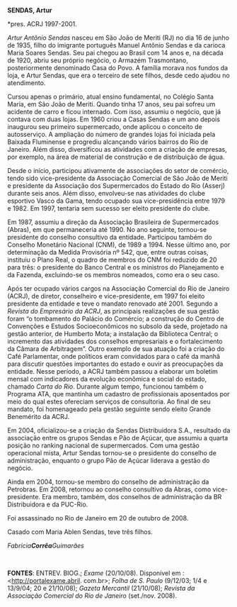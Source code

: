 **SENDAS, Artur**

\*pres. ACRJ 1997-2001.

*Artur Antônio Sendas* nasceu em São João de Meriti (RJ) no dia 16 de
junho de 1935, filho do imigrante português Manuel Antônio Sendas e da
carioca Maria Soares Sendas. Seu pai chegou ao Brasil com 14 anos e, na
década de 1920, abriu seu próprio negócio, o Armazém Trasmontano,
posteriormente denominado Casa do Povo. A família morava nos fundos da
loja, e Artur Sendas, que era o terceiro de sete filhos, desde cedo
ajudou no atendimento.

Cursou apenas o primário, atual ensino fundamental, no Colégio Santa
Maria, em São João de Meriti. Quando tinha 17 anos, seu pai sofreu um
acidente de carro e ficou internado. Com isso, assumiu o negócio, que já
contava com duas lojas. Em 1960 criou a Casas Sendas e um ano depois
inaugurou seu primeiro supermercado, onde aplicou o conceito de
autosserviço. A ampliação do número de grandes lojas foi iniciada pela
Baixada Fluminense e progrediu alcançando vários bairros do Rio de
Janeiro. Além disso, diversificou as atividades com a criação de
empresas, por exemplo, na área de material de construção e de
distribuição de água.

Desde o início, participou ativamente de associações do setor de
comércio, tendo sido vice-presidente da Associação Comercial de São João
de Meriti e presidente da Associação dos Supermercados do Estado do Rio
(Asserj) durante seis anos. Além disso, envolveu-se nas atividades do
clube esportivo Vasco da Gama, tendo ocupado sua vice-presidência entre
1979 e 1982. Em 1997, tentaria sem sucesso ser eleito presidente do
clube.

Em 1987, assumiu a direção da Associação Brasileira de Supermercados
(Abras), em que permaneceria até 1990. No ano seguinte, tornou-se
presidente do conselho consultivo da entidade. Participou também do
Conselho Monetário Nacional (CNM), de 1989 a 1994. Nesse último ano, por
determinação da Medida Provisória nº 542, que, entre outras coisas,
instituiu o Plano Real, o quadro de membros do CNM foi reduzido de 20
para três: o presidente do Banco Central e os ministros do Planejamento
e da Fazenda, excluindo-se os membros nomeados, como era o seu caso.

Após ter ocupado vários cargos na Associação Comercial do Rio de Janeiro
(ACRJ), de diretor, conselheiro e vice-presidente, em 1997 foi eleito
presidente da entidade e teve o mandato renovado até 2001. Segundo a
*Revista do Empresário da ACRJ*, as principais realizações de sua gestão
foram “o tombamento do Palácio do Comércio; a construção do Centro de
Convenções e Estudos Socioeconômicos no subsolo da sede, projetado na
gestão anterior, de Humberto Mota; a instalação da Biblioteca Central; o
incremento das atividades dos conselhos empresariais e o fortalecimento
da Câmara de Arbitragem”. Outro exemplo de sua atuação foi a criação do
Café Parlamentar, onde políticos eram convidados para o café da manhã
para discutir questões importantes do estado e ouvir as preocupações da
entidade. Nesse período, a ACRJ também passou a elaborar um boletim
mensal com indicadores da evolução econômica e social do estado, chamado
*Carta do Rio*. Durante algum tempo, funcionou também o Programa ATA,
que mantinha um cadastro de profissionais aposentados por meio do qual
estes ofereciam serviços de consultoria. Ao final de seu mandato, foi
homenageado pela gestão seguinte sendo eleito Grande Benemérito da ACRJ.

Em 2004, oficializou-se a criação da Sendas Distribuidora S.A.,
resultado da associação entre os grupos Sendas e Pão de Açúcar, que
assumiu a quarta posição no ranking nacional de supermercados. Com uma
gestão operacional mista, Artur Sendas tornou-se o presidente do
conselho de administração, enquanto o grupo Pão de Açúcar liderava a
gestão do negócio.

Ainda em 2004, tornou-se membro do conselho de administração da
Petrobras. Em 2008, retornou ao conselho consultivo da Abras, como
vice-presidente. Era membro, também, dos conselhos de administração da
BR Distribuidora e da PUC-Rio.

Foi assassinado no Rio de Janeiro em 20 de outubro de 2008.

Casado com Maria Ablen Sendas, teve três filhos.

*Fabrícia**Corrêa**Guimarães*

 

**FONTES**: ENTREV. BIOG.; *Exame* (20/10/08). Disponível em :
\<http://portalexame.abril. com.br\>; *Folha de S. Paulo* (9/12/03; 1/4
e 13/9/04; 20 e 21/10/08); *Gazeta Mercantil* (21/10/08); *Revista da
Associação Comercial do Rio de Janeiro* (set./nov. 2008).
